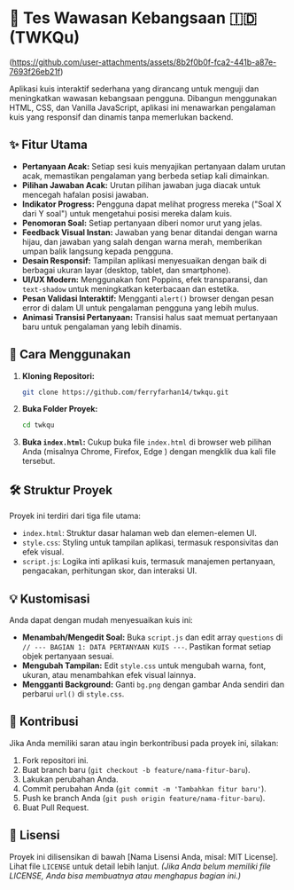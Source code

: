 # 🧠 Tes Wawasan Kebangsaan 🇮🇩 (TWKQu)

(https://github.com/user-attachments/assets/8b2f0b0f-fca2-441b-a87e-7693f26eb21f)

Aplikasi kuis interaktif sederhana yang dirancang untuk menguji dan meningkatkan wawasan kebangsaan pengguna. Dibangun menggunakan HTML, CSS, dan Vanilla JavaScript, aplikasi ini menawarkan pengalaman kuis yang responsif dan dinamis tanpa memerlukan backend.

## ✨ Fitur Utama

*   **Pertanyaan Acak:** Setiap sesi kuis menyajikan pertanyaan dalam urutan acak, memastikan pengalaman yang berbeda setiap kali dimainkan.
*   **Pilihan Jawaban Acak:** Urutan pilihan jawaban juga diacak untuk mencegah hafalan posisi jawaban.
*   **Indikator Progress:** Pengguna dapat melihat progress mereka ("Soal X dari Y soal") untuk mengetahui posisi mereka dalam kuis.
*   **Penomoran Soal:** Setiap pertanyaan diberi nomor urut yang jelas.
*   **Feedback Visual Instan:** Jawaban yang benar ditandai dengan warna hijau, dan jawaban yang salah dengan warna merah, memberikan umpan balik langsung kepada pengguna.
*   **Desain Responsif:** Tampilan aplikasi menyesuaikan dengan baik di berbagai ukuran layar (desktop, tablet, dan smartphone).
*   **UI/UX Modern:** Menggunakan font Poppins, efek transparansi, dan `text-shadow` untuk meningkatkan keterbacaan dan estetika.
*   **Pesan Validasi Interaktif:** Mengganti `alert()` browser dengan pesan error di dalam UI untuk pengalaman pengguna yang lebih mulus.
*   **Animasi Transisi Pertanyaan:** Transisi halus saat memuat pertanyaan baru untuk pengalaman yang lebih dinamis.

## 🚀 Cara Menggunakan

1.  **Kloning Repositori:**
    ```bash
    git clone https://github.com/ferryfarhan14/twkqu.git
    ```
2.  **Buka Folder Proyek:**
    ```bash
    cd twkqu
    ```
3.  **Buka `index.html`:**
    Cukup buka file `index.html` di browser web pilihan Anda (misalnya Chrome, Firefox, Edge ) dengan mengklik dua kali file tersebut.

## 🛠️ Struktur Proyek

Proyek ini terdiri dari tiga file utama:

*   `index.html`: Struktur dasar halaman web dan elemen-elemen UI.
*   `style.css`: Styling untuk tampilan aplikasi, termasuk responsivitas dan efek visual.
*   `script.js`: Logika inti aplikasi kuis, termasuk manajemen pertanyaan, pengacakan, perhitungan skor, dan interaksi UI.

## 💡 Kustomisasi

Anda dapat dengan mudah menyesuaikan kuis ini:

*   **Menambah/Mengedit Soal:** Buka `script.js` dan edit array `questions` di `// --- BAGIAN 1: DATA PERTANYAAN KUIS ---`. Pastikan format setiap objek pertanyaan sesuai.
*   **Mengubah Tampilan:** Edit `style.css` untuk mengubah warna, font, ukuran, atau menambahkan efek visual lainnya.
*   **Mengganti Background:** Ganti `bg.png` dengan gambar Anda sendiri dan perbarui `url()` di `style.css`.

## 🤝 Kontribusi

Jika Anda memiliki saran atau ingin berkontribusi pada proyek ini, silakan:

1.  Fork repositori ini.
2.  Buat branch baru (`git checkout -b feature/nama-fitur-baru`).
3.  Lakukan perubahan Anda.
4.  Commit perubahan Anda (`git commit -m 'Tambahkan fitur baru'`).
5.  Push ke branch Anda (`git push origin feature/nama-fitur-baru`).
6.  Buat Pull Request.

## 📄 Lisensi

Proyek ini dilisensikan di bawah [Nama Lisensi Anda, misal: MIT License]. Lihat file `LICENSE` untuk detail lebih lanjut.
*(Jika Anda belum memiliki file LICENSE, Anda bisa membuatnya atau menghapus bagian ini.)*

